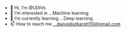 - 👋 Hi, I’m @UDIVs
- 👀 I’m interested in ...Machine learning
- 🌱 I’m currently learning ...Deep learning
- 📫 How to reach me ...dwivediutkarsh110@gmail.com

<!---
UDIVs/UDIVs is a ✨ special ✨ repository because its `README.md` (this file) appears on your GitHub profile.
You can click the Preview link to take a look at your changes.
--->
